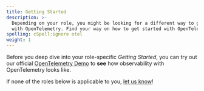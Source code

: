 ```yaml
---
title: Getting Started
description: >-
  Depending on your role, you might be looking for a different way to get  started
  with OpenTelemetry. Find your way on how to get started with OpenTelemetry.
spelling: cSpell:ignore otel
weight: 1
---
```


Before you deep dive into your role-specific _Getting Started_, you can try out
our official [OpenTelemetry Demo][] to **see** how observability with
OpenTelemetry looks like.

If none of the roles below is applicable to you, [let us know][]!

[opentelemetry demo]: /community/demo
[let us know]:
  https://github.com/open-telemetry/opentelemetry.io/issues/new?title=Add%20a%20new%20persona:%20My%20Persona&body=Provide%20a%20description%20of%20your%20role%20and%20responsibilities%20and%20what%20your%20observability%20goals%20are
